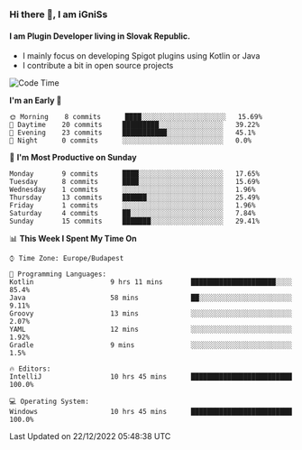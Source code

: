 ### Hi there 👋, I am iGniSs

#### I am Plugin Developer living in Slovak Republic.
- I mainly focus on developing Spigot plugins using Kotlin or Java
- I contribute a bit in open source projects

<!--START_SECTION:waka-->
![Code Time](http://img.shields.io/badge/Code%20Time-993%20hrs%2041%20mins-blue)

**I'm an Early 🐤** 

```text
🌞 Morning    8 commits      ████░░░░░░░░░░░░░░░░░░░░░   15.69% 
🌆 Daytime    20 commits     █████████░░░░░░░░░░░░░░░░   39.22% 
🌃 Evening    23 commits     ███████████░░░░░░░░░░░░░░   45.1% 
🌙 Night      0 commits      ░░░░░░░░░░░░░░░░░░░░░░░░░   0.0%

```
📅 **I'm Most Productive on Sunday** 

```text
Monday       9 commits      ████░░░░░░░░░░░░░░░░░░░░░   17.65% 
Tuesday      8 commits      ████░░░░░░░░░░░░░░░░░░░░░   15.69% 
Wednesday    1 commits      ░░░░░░░░░░░░░░░░░░░░░░░░░   1.96% 
Thursday     13 commits     ██████░░░░░░░░░░░░░░░░░░░   25.49% 
Friday       1 commits      ░░░░░░░░░░░░░░░░░░░░░░░░░   1.96% 
Saturday     4 commits      ██░░░░░░░░░░░░░░░░░░░░░░░   7.84% 
Sunday       15 commits     ███████░░░░░░░░░░░░░░░░░░   29.41%

```


📊 **This Week I Spent My Time On** 

```text
⌚︎ Time Zone: Europe/Budapest

💬 Programming Languages: 
Kotlin                   9 hrs 11 mins       █████████████████████░░░░   85.4% 
Java                     58 mins             ██░░░░░░░░░░░░░░░░░░░░░░░   9.11% 
Groovy                   13 mins             ░░░░░░░░░░░░░░░░░░░░░░░░░   2.07% 
YAML                     12 mins             ░░░░░░░░░░░░░░░░░░░░░░░░░   1.92% 
Gradle                   9 mins              ░░░░░░░░░░░░░░░░░░░░░░░░░   1.5%

🔥 Editors: 
IntelliJ                 10 hrs 45 mins      █████████████████████████   100.0%

💻 Operating System: 
Windows                  10 hrs 45 mins      █████████████████████████   100.0%

```


 Last Updated on 22/12/2022 05:48:38 UTC
<!--END_SECTION:waka-->